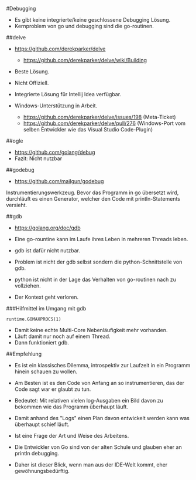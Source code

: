 #Debugging

* Es gibt keine integrierte/keine geschlossene Debugging Lösung.
* Kernproblem von go und debugging sind die go-routinen.

##delve

* <https://github.com/derekparker/delve>
    * <https://github.com/derekparker/delve/wiki/Building>

* Beste Lösung.
* Nicht Offiziell.
* Integrierte Lösung für Intellij Idea verfügbar.
* Windows-Unterstützung in Arbeit.
    * <https://github.com/derekparker/delve/issues/198> (Meta-Ticket)
    * <https://github.com/derekparker/delve/pull/276> (Windows-Port vom selben Entwickler wie das Visual Studio Code-Plugin)


##ogle 

* <https://github.com/golang/debug>
* Fazit: Nicht nutzbar

##godebug

* <https://github.com/mailgun/godebug>

Instrumentierungswerkzeug. Bevor das Programm in go übersetzt wird, durchläuft
es einen Generator, welcher den Code mit println-Statements versieht.

##gdb

* <https://golang.org/doc/gdb>

* Eine go-rountine kann im Laufe ihres Leben in mehreren Threads leben.
* gdb ist dafür nicht nutzbar.
* Problem ist nicht der gdb selbst sondern die python-Schnittstelle von gdb.
* python ist nicht in der Lage das Verhalten von go-routinen nach zu vollziehen.
* Der Kontext geht verloren.

###Hilfmittel im Umgang mit gdb
```
runtime.GOMAXPROCS(1)
```  

* Damit keine echte Multi-Core Nebenläufigkeit mehr vorhanden.
* Läuft damit nur noch auf einem Thread.
* Dann funktioniert gdb.

##Empfehlung

* Es ist ein klassisches Dilemma, introspektiv zur Laufzeit in ein Programm hinein  schauen zu wollen. 
* Am Besten ist es den Code von Anfang an so instrumentieren, das der Code sagt war er glaubt zu tun.
 
* Bedeutet: Mit relativen vielen log-Ausgaben ein Bild davon zu bekommen wie das Programm überhaupt läuft.
* Damit anhand des "Logs" einen Plan davon entwickelt werden kann was überhaupt schief läuft.
 
* Ist eine Frage der Art und Weise des Arbeitens.
* Die Entwickler von Go sind von der alten Schule und glauben eher an println debugging.
 
* Daher ist dieser Blick, wenn man aus der IDE-Welt kommt, eher gewöhnungsbedürftig.
